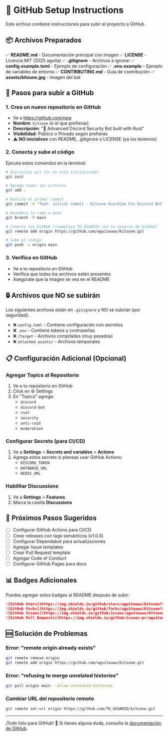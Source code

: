 # 🚀 GitHub Setup Instructions

Este archivo contiene instrucciones para subir el proyecto a GitHub.

## 📦 Archivos Preparados

✅ **README.md** - Documentación principal con imagen
✅ **LICENSE** - Licencia MIT (2025 aguita)
✅ **.gitignore** - Archivos a ignorar
✅ **config.example.toml** - Ejemplo de configuración
✅ **.env.example** - Ejemplo de variables de entorno
✅ **CONTRIBUTING.md** - Guía de contribución
✅ **assets/kitsune.jpg** - Imagen del bot

## 🔧 Pasos para subir a GitHub

### 1. Crea un nuevo repositorio en GitHub
- Ve a https://github.com/new
- **Nombre**: `kitsune` (o el que prefieras)
- **Descripción**: "🦊 Advanced Discord Security Bot built with Rust"
- **Visibilidad**: Público o Privado según prefieras
- ⚠️ **NO inicialices** con README, .gitignore o LICENSE (ya los tenemos)

### 2. Conecta y sube el código

Ejecuta estos comandos en la terminal:

```bash
# Inicializa git (si no está inicializado)
git init

# Agrega todos los archivos
git add .

# Realiza el primer commit
git commit -m "feat: initial commit - Kitsune Guardian Fox Discord Bot"

# Renombra la rama a main
git branch -M main

# Conecta con GitHub (reemplaza TU_USUARIO con tu usuario de GitHub)
git remote add origin https://github.com/aguitauwu/Kitsune.git

# Sube el código
git push -u origin main
```

### 3. Verifica en GitHub

- Ve a tu repositorio en GitHub
- Verifica que todos los archivos estén presentes
- Asegúrate que la imagen se vea en el README

## 🔒 Archivos que NO se subirán

Los siguientes archivos están en `.gitignore` y NO se subirán (por seguridad):

- ❌ `config.toml` - Contiene configuración con secretos
- ❌ `.env` - Contiene tokens y contraseñas
- ❌ `/target` - Archivos compilados (muy pesados)
- ❌ `attached_assets/` - Archivos temporales

## 📋 Configuración Adicional (Opcional)

### Agregar Topics al Repositorio
1. Ve a tu repositorio en GitHub
2. Click en ⚙️ Settings
3. En "Topics" agrega:
   - `discord`
   - `discord-bot`
   - `rust`
   - `security`
   - `anti-raid`
   - `moderation`

### Configurar Secrets (para CI/CD)
1. Ve a **Settings** > **Secrets and variables** > **Actions**
2. Agrega estos secrets si planeas usar GitHub Actions:
   - `DISCORD_TOKEN`
   - `DATABASE_URL`
   - `REDIS_URL`

### Habilitar Discussions
1. Ve a **Settings** > **Features**
2. Marca la casilla **Discussions**

## 🎯 Próximos Pasos Sugeridos

- [ ] Configurar GitHub Actions para CI/CD
- [ ] Crear releases con tags semánticos (v1.0.0)
- [ ] Configurar Dependabot para actualizaciones
- [ ] Agregar Issue templates
- [ ] Crear Pull Request template
- [ ] Agregar Code of Conduct
- [ ] Configurar GitHub Pages para docs

## 📊 Badges Adicionales

Puedes agregar estos badges al README después de subir:

```markdown
![GitHub Stars](https://img.shields.io/github/stars/aguitauwu/Kitsune?style=social)
![GitHub Forks](https://img.shields.io/github/forks/aguitauwu/Kitsune?style=social)
![GitHub Issues](https://img.shields.io/github/issues/aguitauwu/Kitsune)
![GitHub Pull Requests](https://img.shields.io/github/issues-pr/aguitauwu/Kitsune)
```

## 🆘 Solución de Problemas

### Error: "remote origin already exists"
```bash
git remote remove origin
git remote add origin https://github.com/aguitauwu/Kitsune.git
```

### Error: "refusing to merge unrelated histories"
```bash
git pull origin main --allow-unrelated-histories
```

### Cambiar URL del repositorio remoto
```bash
git remote set-url origin https://github.com/TU_USUARIO/kitsune.git
```

---

¡Todo listo para GitHub! 🎉 Si tienes alguna duda, consulta la [documentación de GitHub](https://docs.github.com/).
